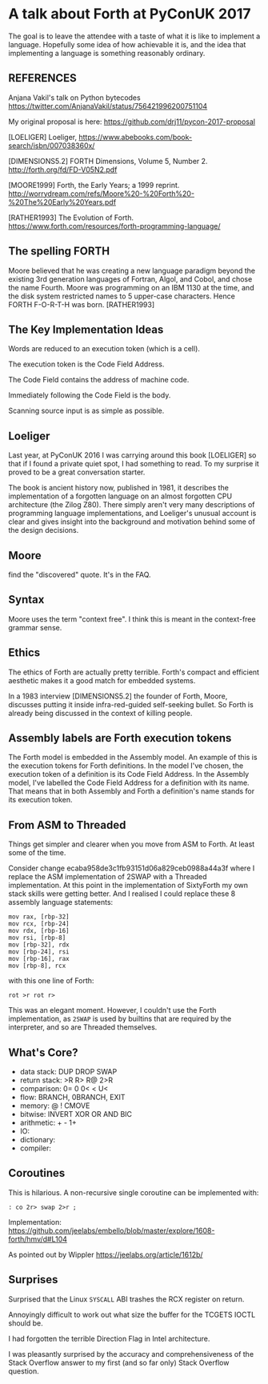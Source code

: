 # A talk about Forth at PyConUK 2017

The goal is to leave the attendee with a taste of
what it is like to implement a language.
Hopefully some idea of how achievable it is,
and the idea that implementing a language
is something reasonably ordinary.


## REFERENCES

Anjana Vakil's talk on Python bytecodes
https://twitter.com/AnjanaVakil/status/756421996200751104

My original proposal is here:
https://github.com/drj11/pycon-2017-proposal

[LOELIGER] Loeliger,
https://www.abebooks.com/book-search/isbn/007038360x/

[DIMENSIONS5.2] FORTH Dimensions, Volume 5, Number 2.
http://forth.org/fd/FD-V05N2.pdf

[MOORE1999] Forth, the Early Years; a 1999 reprint.
http://worrydream.com/refs/Moore%20-%20Forth%20-%20The%20Early%20Years.pdf

[RATHER1993] The Evolution of Forth.
https://www.forth.com/resources/forth-programming-language/


## The spelling FORTH

Moore believed that he was creating a new language paradigm
beyond the existing 3rd generation languages
of Fortran, Algol, and Cobol,
and chose the name Fourth.
Moore was programming on an IBM 1130 at the time,
and the disk system restricted names to 5 upper-case characters.
Hence FORTH F-O-R-T-H was born. [RATHER1993]

## The Key Implementation Ideas

Words are reduced to an execution token (which is a cell).

The execution token is the Code Field Address.

The Code Field contains the address of machine code.

Immediately following the Code Field is the body.

Scanning source input is as simple as possible.


## Loeliger

Last year, at PyConUK 2016
I was carrying around this book [LOELIGER] so that
if I found a private quiet spot,
I had something to read.
To my surprise it proved to be a great conversation starter.

The book is ancient history now, published in 1981,
it describes the implementation of a forgotten language
on an almost forgotten CPU architecture (the Zilog Z80).
There simply aren't very many descriptions of
programming language implementations,
and Loeliger's unusual account is clear
and gives insight into
the background and motivation behind some of the design decisions.

## Moore

find the "discovered" quote.  It's in the FAQ.

## Syntax

Moore uses the term "context free".
I think this is meant in the context-free grammar sense.


## Ethics

The ethics of Forth are actually pretty terrible.
Forth's compact and efficient aesthetic makes it
a good match for embedded systems.

In a 1983 interview [DIMENSIONS5.2] the founder of Forth, Moore,
discusses putting it inside infra-red-guided self-seeking bullet.
So Forth is already being discussed in the context of killing people.


## Assembly labels are Forth execution tokens

The Forth model is embedded in the Assembly model.
An example of this is the execution tokens for Forth definitions.
In the model I've chosen,
the execution token of a definition is its Code Field Address.
In the Assembly model,
I've labelled the Code Field Address for a definition
with its name.
That means that in both Assembly and Forth
a definition's name stands for its execution token.

## From ASM to Threaded

Things get simpler and clearer
when you move from ASM to Forth.
At least some of the time.

Consider change ecaba958de3c1fb93151d06a829ceb0988a44a3f
where I replace the ASM implementation of 2SWAP
with a Threaded implementation.
At this point in the implementation of SixtyForth
my own stack skills were getting better.
And I realised I could replace these 8 assembly language
statements:

    mov rax, [rbp-32]
    mov rcx, [rbp-24]
    mov rdx, [rbp-16]
    mov rsi, [rbp-8]
    mov [rbp-32], rdx
    mov [rbp-24], rsi
    mov [rbp-16], rax
    mov [rbp-8], rcx

with this one line of Forth:

    rot >r rot r>

This was an elegant moment.
However, I couldn't use the Forth implementation,
as `2SWAP` is used by builtins that are required by
the interpreter, and so are Threaded themselves.

## What's Core?

- data stack: DUP DROP SWAP
- return stack: >R R> R@ 2>R
- comparison: 0= 0 0< < U<
- flow: BRANCH, 0BRANCH, EXIT
- memory: @ ! CMOVE
- bitwise: INVERT XOR OR AND BIC
- arithmetic: + - 1+
- IO:
- dictionary:
- compiler:


## Coroutines

This is hilarious.
A non-recursive single coroutine can be implemented with:

    : co 2r> swap 2>r ;

Implementation:
https://github.com/jeelabs/embello/blob/master/explore/1608-forth/hmv/d#L104

As pointed out by Wippler https://jeelabs.org/article/1612b/

## Surprises

Surprised that the Linux `SYSCALL` ABI trashes the RCX register
on return.

Annoyingly difficult to work out what size the buffer for the
TCGETS IOCTL should be.

I had forgotten the terrible Direction Flag in Intel
architecture.

I was pleasantly surprised by the accuracy and comprehensiveness
of the Stack Overflow answer to my first (and so far only)
Stack Overflow question.
